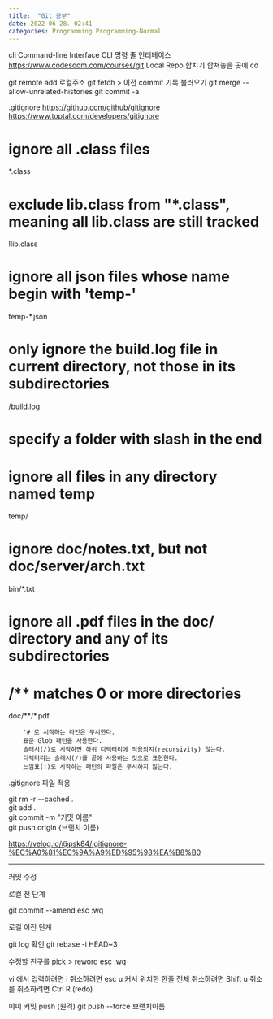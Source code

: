```yaml
---
title:  "Git 공부"
date: 2022-06-28. 02:41
categories: Programming Programming-Normal
---
```


cli Command-line Interface CLI 명령 줄 인터페이스
https://www.codesoom.com/courses/git
Local Repo 합치기
합쳐놓을 곳에 cd

git remote add 로컬주소
git fetch > 이전 commit 기록 불러오기
git merge --allow-unrelated-histories
git commit -a


.gitignore
https://github.com/github/gitignore
https://www.toptal.com/developers/gitignore

# ignore all .class files
*.class

# exclude lib.class from "*.class", meaning all lib.class are still tracked
!lib.class

# ignore all json files whose name begin with 'temp-'
temp-*.json

# only ignore the build.log file in current directory, not those in its subdirectories
/build.log

# specify a folder with slash in the end
# ignore all files in any directory named temp
temp/

# ignore doc/notes.txt, but not doc/server/arch.txt
bin/*.txt

# ignore all .pdf files in the doc/ directory and any of its subdirectories
# /** matches 0 or more directories
doc/**/*.pdf



        '#'로 시작하는 라인은 무시한다.
        표준 Glob 패턴을 사용한다.
        슬래시(/)로 시작하면 하위 디렉터리에 적용되지(recursivity) 않는다.
        디렉터리는 슬래시(/)를 끝에 사용하는 것으로 표현한다.
        느낌표(!)로 시작하는 패턴의 파일은 무시하지 않는다.

.gitignore 파일 적용

git rm -r --cached .  
git add .  
git commit -m "커밋 이름"  
git push origin {브랜치 이름}

https://velog.io/@psk84/.gitignore-%EC%A0%81%EC%9A%A9%ED%95%98%EA%B8%B0

---
커밋 수정

로컬 전 단계

git commit --amend
esc :wq


로컬 이전 단계

git log 확인
git rebase -i HEAD~3

수정할 친구를 pick > reword
esc :wq


vi 에서 입력하려면 i
취소하려면 esc u
커서 위치한 한줄 전체 취소하려면 Shift u
취소를 취소하려면 Ctrl R (redo)

이미 커밋 push (원격)
git push --force 브랜치이름